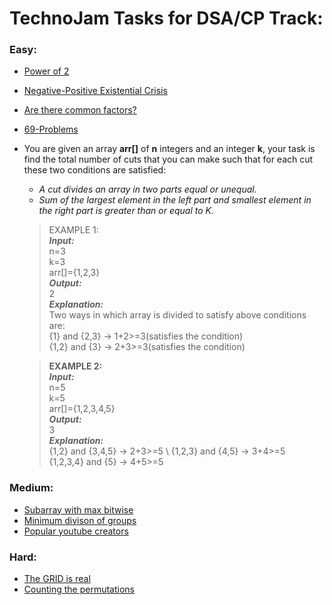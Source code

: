 # TechnoJam Tasks for DSA/CP Track:
### Easy:
* [Power of 2](https://leetcode.com/problems/power-of-two/)
* [Negative-Positive Existential Crisis](https://leetcode.com/problems/largest-positive-integer-that-exists-with-its-negative/)
* [Are there common factors?](https://leetcode.com/problems/number-of-common-factors/)
* [69-Problems](https://leetcode.com/problems/maximum-69-number/)
* You are given an array **arr[]** of **n** integers and an integer **k**, your task is find the total number of cuts that you can make such that for each cut these two conditions are satisfied:
    * *A cut divides an array in two parts equal or unequal.*
    * *Sum of the largest element in the left part and smallest element in the right part is greater than or equal to K.*
    > EXAMPLE 1: \
    ***Input:*** \
    n=3 \
    k=3 \
    arr[]={1,2,3} \
    ***Output:*** \
    2 \
    ***Explanation:*** \
    Two ways in which array is divided to satisfy above conditions are: \
    {1} and {2,3} -> 1+2>=3(satisfies the condition) \
    {1,2} and {3} -> 2+3>=3(satisfies the condition) 

    > **EXAMPLE 2:** \
    ***Input:*** \
    n=5 \
    k=5 \
    arr[]={1,2,3,4,5} \
    ***Output:*** \
    3 \
    ***Explanation:*** \
    {1,2} and {3,4,5} -> 2+3>=5 \ 
    {1,2,3} and {4,5} -> 3+4>=5 \
    {1,2,3,4} and {5} -> 4+5>=5

### Medium:

* [Subarray with max bitwise](https://leetcode.com/problems/longest-subarray-with-maximum-bitwise-and/)
* [Minimum divison of groups](https://leetcode.com/problems/divide-intervals-into-minimum-number-of-groups/)
* [Popular youtube creators](https://leetcode.com/problems/most-popular-video-creator/)




### Hard:

* [The GRID is real](https://www.codechef.com/problems/GREEDGRID)
* [Counting the permutations](https://www.hackerearth.com/practice/algorithms/searching/linear-search/practice-problems/algorithm/count-permutations-2-b1453c05/)
